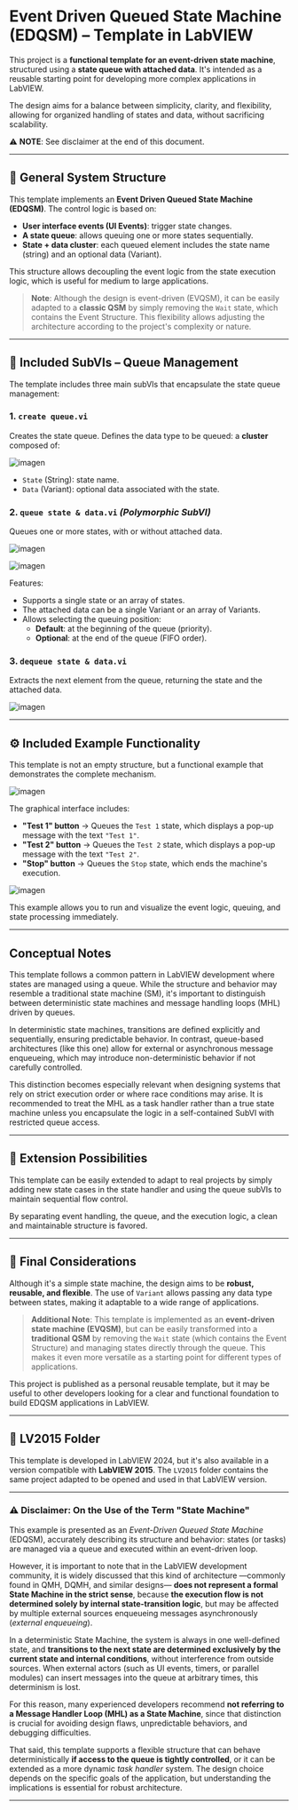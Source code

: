 # Event Driven Queued State Machine (EDQSM) – Template in LabVIEW

This project is a **functional template for an event-driven state machine**, structured using a **state queue with attached data**. It's intended as a reusable starting point for developing more complex applications in LabVIEW.

The design aims for a balance between simplicity, clarity, and flexibility, allowing for organized handling of states and data, without sacrificing scalability.

⚠️ <b>NOTE</b>: See disclaimer at the end of this document.

-----

## 🔧 General System Structure

This template implements an **Event Driven Queued State Machine (EDQSM)**. The control logic is based on:

  - **User interface events (UI Events)**: trigger state changes.
  - **A state queue**: allows queuing one or more states sequentially.
  - **State + data cluster**: each queued element includes the state name (string) and an optional data (Variant).

This structure allows decoupling the event logic from the state execution logic, which is useful for medium to large applications.

> **Note**: Although the design is event-driven (EVQSM), it can be easily adapted to a **classic QSM** by simply removing the `Wait` state, which contains the Event Structure. This flexibility allows adjusting the architecture according to the project's complexity or nature.

-----

## 📁 Included SubVIs – Queue Management

The template includes three main subVIs that encapsulate the state queue management:

### 1. `create queue.vi`

Creates the state queue. Defines the data type to be queued: a **cluster** composed of:

![imagen](https://github.com/user-attachments/assets/bab771e1-4271-4695-9bc6-4607c5ad413b)

  - `State` (String): state name.
  - `Data` (Variant): optional data associated with the state.

### 2. `queue state & data.vi` *(Polymorphic SubVI)*

Queues one or more states, with or without attached data.

![imagen](https://github.com/user-attachments/assets/0fd0c99c-5922-4301-bc02-939550514384)

![imagen](https://github.com/user-attachments/assets/9640feb1-488c-4fe8-82c7-04ccc105e443)

Features:

  - Supports a single state or an array of states.
  - The attached data can be a single Variant or an array of Variants.
  - Allows selecting the queuing position:
      - **Default**: at the beginning of the queue (priority).
      - **Optional**: at the end of the queue (FIFO order).

### 3. `dequeue state & data.vi`

Extracts the next element from the queue, returning the state and the attached data.

![imagen](https://github.com/user-attachments/assets/f48c8ed0-d35b-4390-8120-3f50eda3b1e3)

-----

## ⚙️ Included Example Functionality

This template is not an empty structure, but a functional example that demonstrates the complete mechanism.

![imagen](https://github.com/user-attachments/assets/10c78e76-b46f-4f94-90cc-3a34b05d1fbe)

The graphical interface includes:

  - **"Test 1" button** → Queues the `Test 1` state, which displays a pop-up message with the text `"Test 1"`.
  - **"Test 2" button** → Queues the `Test 2` state, which displays a pop-up message with the text `"Test 2"`.
  - **"Stop" button** → Queues the `Stop` state, which ends the machine's execution.

![imagen](https://github.com/user-attachments/assets/a7fdf616-f946-4f09-bda1-5735dc028b9d)

This example allows you to run and visualize the event logic, queuing, and state processing immediately.

-----
## Conceptual Notes

This template follows a common pattern in LabVIEW development where states are managed using a queue. While the structure and behavior may resemble a traditional state machine (SM), it's important to distinguish between deterministic state machines and message handling loops (MHL) driven by queues.

In deterministic state machines, transitions are defined explicitly and sequentially, ensuring predictable behavior. In contrast, queue-based architectures (like this one) allow for external or asynchronous message enqueueing, which may introduce non-deterministic behavior if not carefully controlled.

This distinction becomes especially relevant when designing systems that rely on strict execution order or where race conditions may arise. It is recommended to treat the MHL as a task handler rather than a true state machine unless you encapsulate the logic in a self-contained SubVI with restricted queue access.

-----

## 🔄 Extension Possibilities

This template can be easily extended to adapt to real projects by simply adding new state cases in the state handler and using the queue subVIs to maintain sequential flow control.

By separating event handling, the queue, and the execution logic, a clean and maintainable structure is favored.

-----

## 📝 Final Considerations

Although it's a simple state machine, the design aims to be **robust, reusable, and flexible**. The use of `Variant` allows passing any data type between states, making it adaptable to a wide range of applications.

> **Additional Note**: This template is implemented as an **event-driven state machine (EVQSM)**, but can be easily transformed into a **traditional QSM** by removing the `Wait` state (which contains the Event Structure) and managing states directly through the queue. This makes it even more versatile as a starting point for different types of applications.

This project is published as a personal reusable template, but it may be useful to other developers looking for a clear and functional foundation to build EDQSM applications in LabVIEW.

-----

## 📂 LV2015 Folder

This template is developed in LabVIEW 2024, but it's also available in a version compatible with **LabVIEW 2015**. The `LV2015` folder contains the same project adapted to be opened and used in that LabVIEW version.

-----

### ⚠️ Disclaimer: On the Use of the Term "State Machine"

This example is presented as an *Event-Driven Queued State Machine* (EDQSM), accurately describing its structure and behavior: states (or tasks) are managed via a queue and executed within an event-driven loop.

However, it is important to note that in the LabVIEW development community, it is widely discussed that this kind of architecture —commonly found in QMH, DQMH, and similar designs— **does not represent a formal State Machine in the strict sense**, because **the execution flow is not determined solely by internal state-transition logic**, but may be affected by multiple external sources enqueueing messages asynchronously (*external enqueueing*).

In a deterministic State Machine, the system is always in one well-defined state, and **transitions to the next state are determined exclusively by the current state and internal conditions**, without interference from outside sources. When external actors (such as UI events, timers, or parallel modules) can insert messages into the queue at arbitrary times, this determinism is lost.

For this reason, many experienced developers recommend **not referring to a Message Handler Loop (MHL) as a State Machine**, since that distinction is crucial for avoiding design flaws, unpredictable behaviors, and debugging difficulties.

That said, this template supports a flexible structure that can behave deterministically **if access to the queue is tightly controlled**, or it can be extended as a more dynamic *task handler* system. The design choice depends on the specific goals of the application, but understanding the implications is essential for robust architecture.

---
